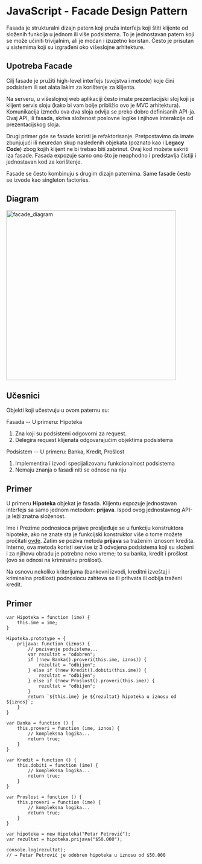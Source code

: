 # JavaScript - Facade Design Pattern

Fasada je strukturalni dizajn patern koji pruža interfejs koji štiti klijente od složenih funkcija u jednom ili više podsistema. To je jednostavan patern koji se može učiniti trivijalnim, ali je moćan i izuzetno koristan. Često je prisutan u sistemima koji su izgrađeni oko višeslojne arhitekture.

## Upotreba Facade

Cilj fasade je pružiti high-level interfejs (svojstva i metode) koje čini podsistem ili set alata lakim za korištenje za klijenta.

Na serveru, u višeslojnoj web aplikaciji često imate prezentacijski sloj koji je klijent servis sloju (kako bi vam bolje približio ovo je MVC arhitektura). Komunikacija između ova dva sloja odvija se preko dobro definisanih API-ja. Ovaj API, ili fasada, skriva složenost poslovne logike i njihove interakcije od prezentacijskog sloja. 

Drugi primer gde se fasade koristi je refaktorisanje. Pretpostavimo da imate zbunjujući ili neuredan skup nasleđenih objekata (poznato kao i **Legacy Code**) zbog kojih klijent ne bi trebao biti zabrinut. Ovaj kod možete sakriti iza fasade. Fasada expozuje samo ono što je neophodno i predstavlja čistiji i jednostavan kod za korištenje.

Fasade se često kombinuju s drugim dizajn paternima. Same fasade često se izvode kao singleton factories.

## Diagram

<img width="450" alt="facade_diagram" src="https://user-images.githubusercontent.com/21141150/206467227-1859aee6-464a-4944-bb70-7dc3e9f857c2.png">

## Učesnici

Objekti koji učestvuju u ovom paternu su: 

Fasada -- U primeru: Hipoteka 
1. Zna koji su podsistemi odgovorni za request.
2. Delegira request klijenata odgovarajućim objektima podsistema

Podsistem -- U primeru: Banka, Kredit, Prošlost
1. Implementira i izvodi specijalizovanu funkcionalnost podsistema 
2. Nemaju znanja o fasadi niti se odnose na nju

## Primer

U primeru **Hipoteka** objekat je fasada. Klijentu expozuje jednostavan interfejs sa samo jednom metodom: **prijava**. Ispod ovog jednostavnog API-ja leži znatna složenost.

Ime i Prezime podnosioca prijave prosljeđuje se u funkciju konstruktora hipoteke, ako ne znate sta je funkcijski konstruktor više o tome možete pročitati [ovde](https://github.com/milospantelinac/Prototype_JavaScript). Zatim se poziva metoda **prijava** sa traženim iznosom kredita. Interno, ova metoda koristi servise iz 3 odvojena podsistema koji su složeni i za njihovu obradu je potrebno neko vreme; to su banka, kredit i prošlost (ovo se odnosi na kriminalnu prošlost).

Na osnovu nekoliko kriterijuma (bankovni izvodi, kreditni izveštaj i kriminalna prošlost) podnosiocu zahteva se ili prihvata ili odbija traženi kredit.

## Primer

```
var Hipoteka = function (ime) {
    this.ime = ime;
}

Hipoteka.prototype = {
    prijava: function (iznos) {
        // pozivanje podsistema...
        var rezultat = "odobren";
        if (!new Banka().proveri(this.ime, iznos)) {
            rezultat = "odbijen";
        } else if (!new Kredit().dobiti(this.ime)) {
            rezultat = "odbijen";
        } else if (!new Proslost().proveri(this.ime)) {
            rezultat = "odbijen";
        }
        return `${this.ime} je ${rezultat} hipoteka u iznosu od ${iznos}`;
    }
}

var Banka = function () {
    this.proveri = function (ime, iznos) {
        // kompleksna logika...
        return true;
    }
}

var Kredit = function () {
    this.dobiti = function (ime) {
        // kompleksna logika...
        return true;
    }
}

var Proslost = function () {
    this.proveri = function (ime) {
        // kompleksna logika...
        return true;
    }
}

var hipoteka = new Hipoteka("Petar Petrović");
var rezultat = hipoteka.prijava("$50.000");

console.log(rezultat);
// → Petar Petrović je odobren hipoteka u iznosu od $50.000
```
